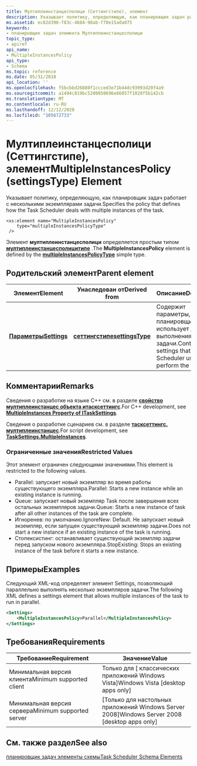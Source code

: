 ```yaml
---
title: Мултиплеинстанцесполици (Сеттингстипе), элемент
description: Указывает политику, определяющую, как планировщик задач работает с несколькими экземплярами задачи.
ms.assetid: ec82d396-f83c-4684-98ab-f70e15ada075
keywords:
- планировщик задач элемента Мултиплеинстанцесполици
topic_type:
- apiref
api_name:
- MultipleInstancesPolicy
api_type:
- Schema
ms.topic: reference
ms.date: 05/31/2018
api_location: ''
ms.openlocfilehash: f5bcbbd26880f1ccced3e71b44dc93993d20f4a9
ms.sourcegitcommit: a1494c819bc5200050696e66057f1020f5b142cb
ms.translationtype: MT
ms.contentlocale: ru-RU
ms.lasthandoff: 12/12/2020
ms.locfileid: "105672733"
---
```

# <a name="multipleinstancespolicy-settingstype-element"></a><span data-ttu-id="4edc9-104">Мултиплеинстанцесполици (Сеттингстипе), элемент</span><span class="sxs-lookup"><span data-stu-id="4edc9-104">MultipleInstancesPolicy (settingsType) Element</span></span>

<span data-ttu-id="4edc9-105">Указывает политику, определяющую, как планировщик задач работает с несколькими экземплярами задачи.</span><span class="sxs-lookup"><span data-stu-id="4edc9-105">Specifies the policy that defines how the Task Scheduler deals with multiple instances of the task.</span></span>

``` syntax
<xs:element name="MultipleInstancesPolicy"
    type="multipleInstancesPolicyType"
 />
```

<span data-ttu-id="4edc9-106">Элемент **мултиплеинстанцесполици** определяется простым типом [**мултиплеинстанцесполицитипе**](taskschedulerschema-multipleinstancespolicytype-simpletype.md) .</span><span class="sxs-lookup"><span data-stu-id="4edc9-106">The **MultipleInstancesPolicy** element is defined by the [**multipleInstancesPolicyType**](taskschedulerschema-multipleinstancespolicytype-simpletype.md) simple type.</span></span>

## <a name="parent-element"></a><span data-ttu-id="4edc9-107">Родительский элемент</span><span class="sxs-lookup"><span data-stu-id="4edc9-107">Parent element</span></span>



| <span data-ttu-id="4edc9-108">Элемент</span><span class="sxs-lookup"><span data-stu-id="4edc9-108">Element</span></span>                                                           | <span data-ttu-id="4edc9-109">Унаследован от</span><span class="sxs-lookup"><span data-stu-id="4edc9-109">Derived from</span></span>                                                         | <span data-ttu-id="4edc9-110">Описание</span><span class="sxs-lookup"><span data-stu-id="4edc9-110">Description</span></span>                                                                        |
|-------------------------------------------------------------------|----------------------------------------------------------------------|------------------------------------------------------------------------------------|
| [<span data-ttu-id="4edc9-111">**Параметры**</span><span class="sxs-lookup"><span data-stu-id="4edc9-111">**Settings**</span></span>](taskschedulerschema-settings-tasktype-element.md) | [<span data-ttu-id="4edc9-112">**сеттингстипе**</span><span class="sxs-lookup"><span data-stu-id="4edc9-112">**settingsType**</span></span>](taskschedulerschema-settingstype-complextype.md) | <span data-ttu-id="4edc9-113">Содержит параметры, которые планировщик задач использует для выполнения задачи.</span><span class="sxs-lookup"><span data-stu-id="4edc9-113">Contains the settings that the Task Scheduler uses to perform the task.</span></span><br/> |



## <a name="remarks"></a><span data-ttu-id="4edc9-114">Комментарии</span><span class="sxs-lookup"><span data-stu-id="4edc9-114">Remarks</span></span>

<span data-ttu-id="4edc9-115">Сведения о разработке на языке C++ см. в разделе [**свойство мултиплеинстанцес объекта итасксеттингс**](/windows/desktop/api/taskschd/nf-taskschd-itasksettings-get_multipleinstances).</span><span class="sxs-lookup"><span data-stu-id="4edc9-115">For C++ development, see [**MultipleInstances Property of ITaskSettings**](/windows/desktop/api/taskschd/nf-taskschd-itasksettings-get_multipleinstances).</span></span>

<span data-ttu-id="4edc9-116">Сведения о разработке сценариев см. в разделе [**тасксеттингс. мултиплеинстанцес**](tasksettings-multipleinstances.md).</span><span class="sxs-lookup"><span data-stu-id="4edc9-116">For script development, see [**TaskSettings.MultipleInstances**](tasksettings-multipleinstances.md).</span></span>

### <a name="restricted-values"></a><span data-ttu-id="4edc9-117">Ограниченные значения</span><span class="sxs-lookup"><span data-stu-id="4edc9-117">Restricted Values</span></span>

<span data-ttu-id="4edc9-118">Этот элемент ограничен следующими значениями.</span><span class="sxs-lookup"><span data-stu-id="4edc9-118">This element is restricted to the following values.</span></span>

-   <span data-ttu-id="4edc9-119">Parallel: запускает новый экземпляр во время работы существующего экземпляра.</span><span class="sxs-lookup"><span data-stu-id="4edc9-119">Parallel: Starts a new instance while an existing instance is running.</span></span>
-   <span data-ttu-id="4edc9-120">Queue: запускает новый экземпляр Task после завершения всех остальных экземпляров задачи.</span><span class="sxs-lookup"><span data-stu-id="4edc9-120">Queue: Starts a new instance of task after all other instances of the task are complete.</span></span>
-   <span data-ttu-id="4edc9-121">Игноренев: по умолчанию.</span><span class="sxs-lookup"><span data-stu-id="4edc9-121">IgnoreNew: Default.</span></span> <span data-ttu-id="4edc9-122">Не запускает новый экземпляр, если запущен существующий экземпляр задачи.</span><span class="sxs-lookup"><span data-stu-id="4edc9-122">Does not start a new instance if an existing instance of the task is running.</span></span>
-   <span data-ttu-id="4edc9-123">Стопексистинг: останавливает существующий экземпляр задачи перед запуском нового экземпляра.</span><span class="sxs-lookup"><span data-stu-id="4edc9-123">StopExisting: Stops an existing instance of the task before it starts a new instance.</span></span>

## <a name="examples"></a><span data-ttu-id="4edc9-124">Примеры</span><span class="sxs-lookup"><span data-stu-id="4edc9-124">Examples</span></span>

<span data-ttu-id="4edc9-125">Следующий XML-код определяет элемент Settings, позволяющий параллельно выполнять несколько экземпляров задачи.</span><span class="sxs-lookup"><span data-stu-id="4edc9-125">The following XML defines a settings element that allows multiple instances of the task to run in parallel.</span></span>


```XML
<Settings>
    <MultipleInstancesPolicy>Parallel</MultipleInstancesPolicy>
</Settings>
```



## <a name="requirements"></a><span data-ttu-id="4edc9-126">Требования</span><span class="sxs-lookup"><span data-stu-id="4edc9-126">Requirements</span></span>



| <span data-ttu-id="4edc9-127">Требование</span><span class="sxs-lookup"><span data-stu-id="4edc9-127">Requirement</span></span> | <span data-ttu-id="4edc9-128">Значение</span><span class="sxs-lookup"><span data-stu-id="4edc9-128">Value</span></span> |
|-------------------------------------|------------------------------------------------------|
| <span data-ttu-id="4edc9-129">Минимальная версия клиента</span><span class="sxs-lookup"><span data-stu-id="4edc9-129">Minimum supported client</span></span><br/> | <span data-ttu-id="4edc9-130">Только для \[ классических приложений Windows Vista\]</span><span class="sxs-lookup"><span data-stu-id="4edc9-130">Windows Vista \[desktop apps only\]</span></span><br/>       |
| <span data-ttu-id="4edc9-131">Минимальная версия сервера</span><span class="sxs-lookup"><span data-stu-id="4edc9-131">Minimum supported server</span></span><br/> | <span data-ttu-id="4edc9-132">\[Только для настольных приложений Windows Server 2008\]</span><span class="sxs-lookup"><span data-stu-id="4edc9-132">Windows Server 2008 \[desktop apps only\]</span></span><br/> |



## <a name="see-also"></a><span data-ttu-id="4edc9-133">См. также раздел</span><span class="sxs-lookup"><span data-stu-id="4edc9-133">See also</span></span>

<dl> <dt>

[<span data-ttu-id="4edc9-134">планировщик задач элементы схемы</span><span class="sxs-lookup"><span data-stu-id="4edc9-134">Task Scheduler Schema Elements</span></span>](task-scheduler-schema-elements.md)
</dt> </dl>

 

 





